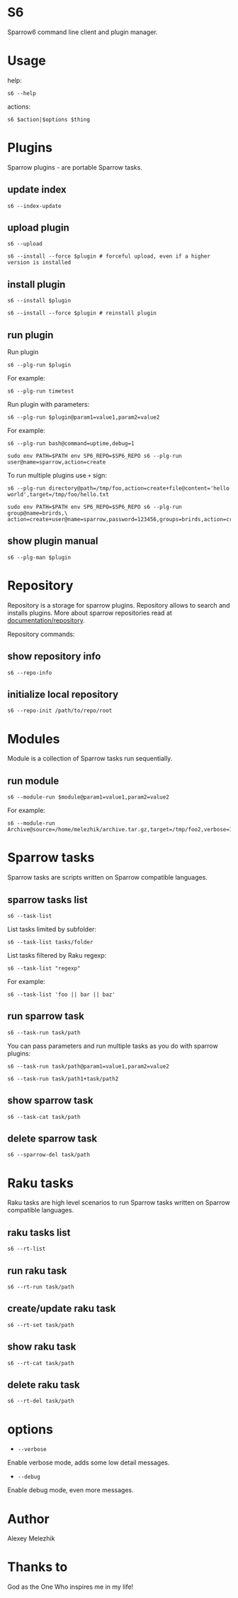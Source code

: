 # S6

Sparrow6 command line client and plugin manager.

# Usage

help:

    s6 --help

actions:

    s6 $action|$options $thing

# Plugins

Sparrow plugins - are portable Sparrow tasks.

## update index

    s6 --index-update

## upload plugin

    s6 --upload

    s6 --install --force $plugin # forceful upload, even if a higher version is installed

## install plugin

    s6 --install $plugin

    s6 --install --force $plugin # reinstall plugin

## run plugin

Run plugin

    s6 --plg-run $plugin

For example:

    s6 --plg-run timetest

Run plugin with parameters:

    s6 --plg-run $plugin@param1=value1,param2=value2

For example:

    s6 --plg-run bash@command=uptime,debug=1

    sudo env PATH=$PATH env SP6_REPO=$SP6_REPO s6 --plg-run user@name=sparrow,action=create

To run multiple plugins use `+` sign:

    s6 --plg-run directory@path=/tmp/foo,action=create+file@content='hello world',target=/tmp/foo/hello.txt

    sudo env PATH=$PATH env SP6_REPO=$SP6_REPO s6 --plg-run group@name=brirds,\
    action=create+user@name=sparrow,password=123456,groups=brirds,action=create

## show plugin manual

    s6 --plg-man $plugin

# Repository

Repository is a storage for sparrow plugins. Repository allows to search and installs plugins.
More about sparrow repositories read at [documentation/repository](https://github.com/melezhik/Sparrow6/blob/master/documentation/repository.md).

Repository commands:

## show repository info

    s6 --repo-info

## initialize local repository

    s6 --repo-init /path/to/repo/root

# Modules

Module is a collection of Sparrow tasks run sequentially.

## run module

    s6 --module-run $module@param1=value1,param2=value2

For example:

    s6 --module-run Archive@source=/home/melezhik/archive.tar.gz,target=/tmp/foo2,verbose=1

# Sparrow tasks

Sparrow tasks are scripts written on Sparrow compatible languages.

## sparrow tasks list

    s6 --task-list

List tasks limited by subfolder:

    s6 --task-list tasks/folder

List tasks filtered by Raku regexp:

    s6 --task-list "regexp"

For example:

    s6 --task-list 'foo || bar || baz'

## run sparrow task

    s6 --task-run task/path

You can pass parameters and run multiple tasks as you do with sparrow plugins:

    s6 --task-run task/path@param1=value1,param2=value2

    s6 --task-run task/path1+task/path2

## show sparrow task

    s6 --task-cat task/path

## delete sparrow task

    s6 --sparrow-del task/path

# Raku tasks

Raku tasks are high level scenarios to run Sparrow tasks written on Sparrow compatible languages.

## raku tasks list

    s6 --rt-list

## run raku task

    s6 --rt-run task/path

## create/update raku task

    s6 --rt-set task/path

## show raku task

    s6 --rt-cat task/path

## delete raku task

    s6 --rt-del task/path

# options

* `--verbose`   

Enable verbose mode, adds some low detail messages.

 * `--debug`   

Enable debug mode, even more messages.

# Author

Alexey Melezhik

# Thanks to

God as the One Who inspires me in my life!
